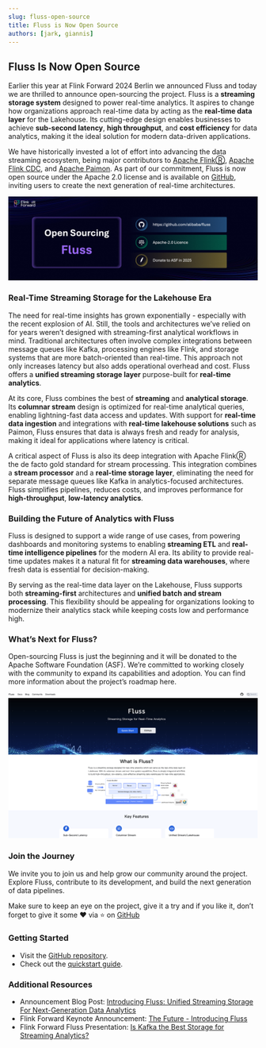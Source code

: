 ```yaml
---
slug: fluss-open-source
title: Fluss is Now Open Source
authors: [jark, giannis]
---
```


## Fluss Is Now Open Source
Earlier this year at Flink Forward 2024 Berlin we announced Fluss and today we are thrilled to announce open-sourcing the project. 
Fluss is a **streaming storage system** designed to power real-time analytics. It aspires to change how organizations approach real-time data by acting as the **real-time data layer** for the Lakehouse. 
Its cutting-edge design enables businesses to achieve **sub-second latency**, **high throughput**, and **cost efficiency** for data analytics, making it the ideal solution for modern data-driven applications.

We have historically invested a lot of effort into advancing the data streaming ecosystem, being major contributors to [Apache FlinkⓇ](https://flink.apache.org/), [Apache Flink CDC](https://www.ververica.com/blog/ververica-donates-flink-cdc-empowering-real-time-data-integration-for-the-community), and [Apache Paimon](https://paimon.apache.org/). 
As part of our commitment, Fluss is now open source under the Apache 2.0 license and is available on [GitHub](https://github.com/alibaba/fluss), inviting users to create the next generation of real-time architectures.


![FF Announcement](assets/fluss_announcement/ff_os.png)


### Real-Time Streaming Storage for the Lakehouse Era
The need for real-time insights has grown exponentially - especially with the recent explosion of AI. Still, the tools and architectures we’ve relied on for years weren’t designed with streaming-first analytical workflows in mind. Traditional architectures often involve complex integrations between message queues like Kafka, processing engines like Flink, and storage systems that are more batch-oriented than real-time. This approach not only increases latency but also adds operational overhead and cost. Fluss offers a **unified streaming storage layer** purpose-built for **real-time analytics**.

At its core, Fluss combines the best of **streaming** and **analytical storage**. Its **columnar stream** design is optimized for real-time analytical queries, enabling lightning-fast data access and updates. With support for **real-time data ingestion** and integrations with **real-time lakehouse solutions** such as Paimon, Fluss ensures that data is always fresh and ready for analysis, making it ideal for applications where latency is critical.

A critical aspect of Fluss is also its deep integration with Apache FlinkⓇ the de facto gold standard for stream processing. This integration combines a **stream processor** and a **real-time storage layer**, eliminating the need for separate message queues like Kafka in analytics-focused architectures. Fluss simplifies pipelines, reduces costs, and improves performance for **high-throughput**, **low-latency analytics**.

### Building the Future of Analytics with Fluss
Fluss is designed to support a wide range of use cases, from powering dashboards and monitoring systems to enabling **streaming ETL** and **real-time intelligence pipelines** for the modern AI era. Its ability to provide real-time updates makes it a natural fit for **streaming data warehouses**, where fresh data is essential for decision-making.

By serving as the real-time data layer on the Lakehouse, Fluss supports both **streaming-first** architectures and **unified batch and stream processing**. This flexibility should be appealing for organizations looking to modernize their analytics stack while keeping costs low and performance high.

### What’s Next for Fluss?
Open-sourcing Fluss is just the beginning and it will be donated to the Apache Software Foundation (ASF). We’re committed to working closely with the community to expand its capabilities and adoption. You can find more information about the project’s roadmap here.

![Banner](assets/fluss_announcement/banner.png)

### Join the Journey
We invite you to join us and help grow our community around the project. Explore Fluss, contribute to its development, and build the next generation of data pipelines.

Make sure to keep an eye on the project, give it a try and if you like it, don’t forget to give it some ❤️ via ⭐ on [GitHub](https://github.com/alibaba/fluss)

### Getting Started
- Visit the [GitHub repository](https://github.com/alibaba/fluss).
- Check out the [quickstart guide](https://alibaba.github.io/fluss-docs/docs/quickstart/flink/).

### Additional Resources
- Announcement Blog Post: [Introducing Fluss: Unified Streaming Storage For Next-Generation Data Analytics](https://www.ververica.com/blog/introducing-fluss)
- Flink Forward Keynote Announcement: [The Future - Introducing Fluss](https://www.ververica.academy/courses/3d163483-5040-4d60-b5b3-755c3277edf7/activities/1af290fd-05bc-4fab-90be-6ed4628399be)
- Flink Forward Fluss Presentation: [Is Kafka the Best Storage for Streaming Analytics?](https://www.ververica.academy/courses/3d163483-5040-4d60-b5b3-755c3277edf7/activities/a366d118-6c53-47ef-91bb-289fc2462b07)

